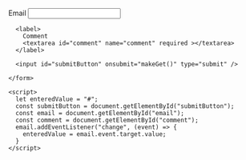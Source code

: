 <html lang="en">
  <head>
    <meta charset="UTF-8">
    <meta name="viewport" content="width=device-width, initial-scale=1.0">
    <meta http-equiv="X-UA-Compatible" content="ie=edge">
    <title>QR Test</title>
    <link rel="stylesheet" href="style.css">
  </head>
  <body>
    <form action="https://qrtester.github.io?${enteredValue}">
      <label>
        Email
        <input id="email" name="email" type="email" required />
      </label>
    
      <label>
        Comment
        <textarea id="comment" name="comment" required ></textarea>
      </label>
    
      <input id="submitButton" onsubmit="makeGet()" type="submit" />
      
    </form>

    <script>
      let enteredValue = "#";
      const submitButton = document.getElementById("submitButton");
      const email = document.getElementById("email");
      const comment = document.getElementById("comment");
      email.addEventListener("change", (event) => {
        enteredValue = email.event.target.value;
      }
    </script>
  </body>
</html>

